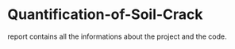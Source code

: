 # Quantification-of-Soil-Crack
report contains all the informations about the project and the code.
